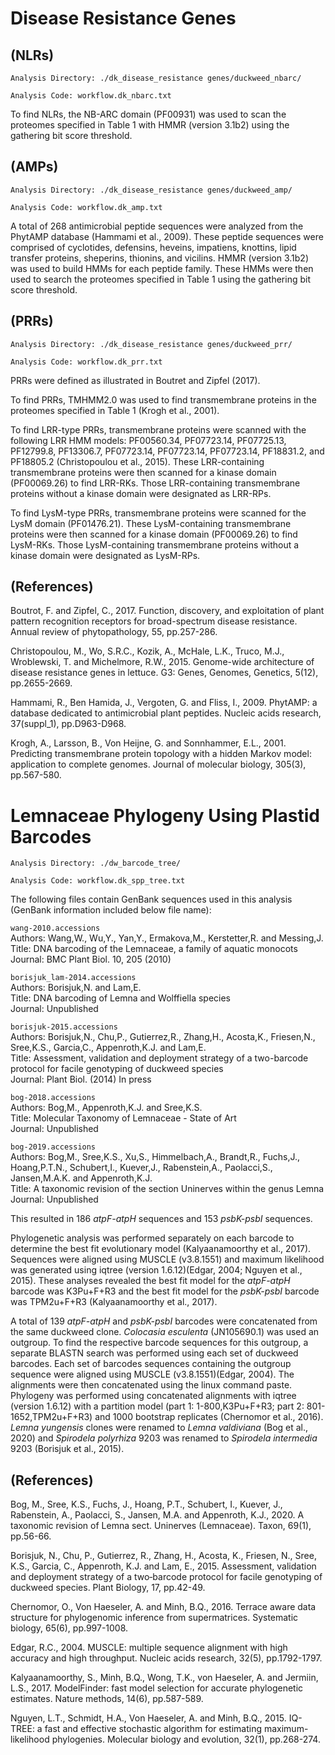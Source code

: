 # Disease Resistance Genes

## (NLRs)

`Analysis Directory: ./dk_disease_resistance genes/duckweed_nbarc/`

`Analysis Code: workflow.dk_nbarc.txt` 

To find NLRs, the NB-ARC domain (PF00931) was used to scan the proteomes specified in Table 1 with HMMR (version 3.1b2) using the gathering bit score threshold.

## (AMPs)

`Analysis Directory: ./dk_disease_resistance genes/duckweed_amp/`

`Analysis Code: workflow.dk_amp.txt`

A total of 268 antimicrobial peptide sequences were analyzed from the PhytAMP database (Hammami et al., 2009). These peptide sequences were comprised of cyclotides, defensins, heveins, impatiens, knottins, lipid transfer proteins, sheperins, thionins, and vicilins. HMMR (version 3.1b2) was used to build HMMs for each peptide family. These HMMs were then used to search the proteomes specified in Table 1 using the gathering bit score threshold.
 
## (PRRs)

`Analysis Directory: ./dk_disease_resistance genes/duckweed_prr/`

`Analysis Code: workflow.dk_prr.txt`

PRRs were defined as illustrated in Boutret and Zipfel (2017).
 
To find PRRs, TMHMM2.0 was used to find transmembrane proteins in the proteomes specified in Table 1 (Krogh et al., 2001).

To find LRR-type PRRs, transmembrane proteins were scanned with the following LRR HMM models: PF00560.34, PF07723.14, PF07725.13, PF12799.8, PF13306.7, PF07723.14, PF07723.14, PF07723.14, PF18831.2, and PF18805.2 (Christopoulou et al., 2015). These LRR-containing transmembrane proteins were then scanned for a kinase domain (PF00069.26) to find LRR-RKs. Those LRR-containing transmembrane proteins without a kinase domain were designated as LRR-RPs.

To find LysM-type PRRs, transmembrane proteins were scanned for the LysM domain (PF01476.21). These LysM-containing transmembrane proteins were then scanned for a kinase domain (PF00069.26) to find LysM-RKs. Those LysM-containing transmembrane proteins without a kinase domain were designated as LysM-RPs.

## (References)

Boutrot, F. and Zipfel, C., 2017. Function, discovery, and exploitation of plant pattern recognition receptors for broad-spectrum disease resistance. Annual review of phytopathology, 55, pp.257-286.

Christopoulou, M., Wo, S.R.C., Kozik, A., McHale, L.K., Truco, M.J., Wroblewski, T. and Michelmore, R.W., 2015. Genome-wide architecture of disease resistance genes in lettuce. G3: Genes, Genomes, Genetics, 5(12), pp.2655-2669.

Hammami, R., Ben Hamida, J., Vergoten, G. and Fliss, I., 2009. PhytAMP: a database dedicated to antimicrobial plant peptides. Nucleic acids research, 37(suppl_1), pp.D963-D968.

Krogh, A., Larsson, B., Von Heijne, G. and Sonnhammer, E.L., 2001. Predicting transmembrane protein topology with a hidden Markov model: application to complete genomes. Journal of molecular biology, 305(3), pp.567-580.

# Lemnaceae Phylogeny Using Plastid Barcodes

`Analysis Directory: ./dw_barcode_tree/`

`Analysis Code: workflow.dk_spp_tree.txt`

The following files contain GenBank sequences used in this analysis (GenBank information included below file name):

`wang-2010.accessions` <br />
Authors: Wang,W., Wu,Y., Yan,Y., Ermakova,M., Kerstetter,R. and Messing,J. <br />
Title:   DNA barcoding of the Lemnaceae, a family of aquatic monocots <br />
Journal: BMC Plant Biol. 10, 205 (2010) <br />

`borisjuk_lam-2014.accessions` <br />
Authors: Borisjuk,N. and Lam,E. <br />
Title:   DNA barcoding of Lemna and Wolffiella species <br />
Journal: Unpublished <br />

`borisjuk-2015.accessions` <br />
Authors: Borisjuk,N., Chu,P., Gutierrez,R., Zhang,H., Acosta,K., Friesen,N., Sree,K.S., Garcia,C., Appenroth,K.J. and Lam,E. <br />
Title:   Assessment, validation and deployment strategy of a two-barcode protocol for facile genotyping of duckweed species <br />
Journal: Plant Biol. (2014) In press <br />

`bog-2018.accessions` <br />
Authors: Bog,M., Appenroth,K.J. and Sree,K.S. <br />
Title:   Molecular Taxonomy of Lemnaceae - State of Art <br />
Journal: Unpublished <br />

`bog-2019.accessions` <br />
Authors: Bog,M., Sree,K.S., Xu,S., Himmelbach,A., Brandt,R., Fuchs,J., Hoang,P.T.N., Schubert,I., Kuever,J., Rabenstein,A., Paolacci,S., Jansen,M.A.K. and Appenroth,K.J. <br />
Title:   A taxonomic revision of the section Uninerves within the genus Lemna <br />
Journal: Unpublished <br />

This resulted in 186 _atpF-atpH_ sequences and 153 _psbK-psbI_ sequences.

Phylogenetic analysis was performed separately on each barcode to determine the best fit evolutionary model (Kalyaanamoorthy et al., 2017). Sequences were aligned using MUSCLE (v3.8.1551) and maximum likelihood was generated using iqtree (version 1.6.12)(Edgar, 2004; Nguyen et al., 2015). These analyses revealed the best fit model for the _atpF-atpH_ barcode was K3Pu+F+R3 and the best fit model for the _psbK-psbI_ barcode was TPM2u+F+R3 (Kalyaanamoorthy et al., 2017).

A total of 139 _atpF-atpH_ and _psbK-psbI_ barcodes were concatenated from the same duckweed clone. _Colocasia esculenta_ (JN105690.1) was used an outgroup. To find the respective barcode sequences for this outgroup, a separate BLASTN search was performed using each set of duckweed barcodes. Each set of barcodes sequences containing the outgroup sequence were aligned using MUSCLE (v3.8.1551)(Edgar, 2004). The alignments were then concatenated using the linux command paste. Phylogeny was performed using concatenated alignments with iqtree (version 1.6.12) with a partition model (part 1: 1-800,K3Pu+F+R3; part 2: 801-1652,TPM2u+F+R3) and 1000 bootstrap replicates (Chernomor et al., 2016). _Lemna yungensis_ clones were renamed to _Lemna valdiviana_ (Bog et al., 2020) and _Spirodela polyrhiza_ 9203 was renamed to _Spirodela intermedia_ 9203 (Borisjuk et al., 2015).


## (References)

Bog, M., Sree, K.S., Fuchs, J., Hoang, P.T., Schubert, I., Kuever, J., Rabenstein, A., Paolacci, S., Jansen, M.A. and Appenroth, K.J., 2020. A taxonomic revision of Lemna sect. Uninerves (Lemnaceae). Taxon, 69(1), pp.56-66.

Borisjuk, N., Chu, P., Gutierrez, R., Zhang, H., Acosta, K., Friesen, N., Sree, K.S., Garcia, C., Appenroth, K.J. and Lam, E., 2015. Assessment, validation and deployment strategy of a two‐barcode protocol for facile genotyping of duckweed species. Plant Biology, 17, pp.42-49.

Chernomor, O., Von Haeseler, A. and Minh, B.Q., 2016. Terrace aware data structure for phylogenomic inference from supermatrices. Systematic biology, 65(6), pp.997-1008.

Edgar, R.C., 2004. MUSCLE: multiple sequence alignment with high accuracy and high throughput. Nucleic acids research, 32(5), pp.1792-1797.

Kalyaanamoorthy, S., Minh, B.Q., Wong, T.K., von Haeseler, A. and Jermiin, L.S., 2017. ModelFinder: fast model selection for accurate phylogenetic estimates. Nature methods, 14(6), pp.587-589.

Nguyen, L.T., Schmidt, H.A., Von Haeseler, A. and Minh, B.Q., 2015. IQ-TREE: a fast and effective stochastic algorithm for estimating maximum-likelihood phylogenies. Molecular biology and evolution, 32(1), pp.268-274.
